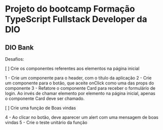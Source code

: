 # Projeto do bootcamp Formação TypeScript Fullstack Developer da DIO

## DIO Bank

Desafios:

[ ] Crie os componentes referentes aos elementos na página inicial

1 - Crie um componente para o header, com o título da aplicação
2 - Crie um componente para o botão, que aceite onClick como uma das props do componente
3 - Refatore o componente Card para receber o formulário de login. Ao invés de chamar elemento por elemento na  página inicial, apenas o componente Card deve ser chamado.

[ ] Crie uma função de Boas vindas

4 - Ao clicar no botão, deve aparecer um alert com uma mensagem de boas vindas
5 - Crie o teste unitário da função